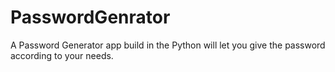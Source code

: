 # PasswordGenrator
A Password Generator app build in the Python will let you give the password according to your needs.

